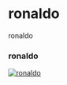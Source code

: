 # ronaldo
ronaldo
 
 ### ronaldo
 [![ronaldo](http://cfile29.uf.tistory.com/image/2519CF3C58C6788C0708D6)](https://youtu.be/uOSjlSg7D50)
